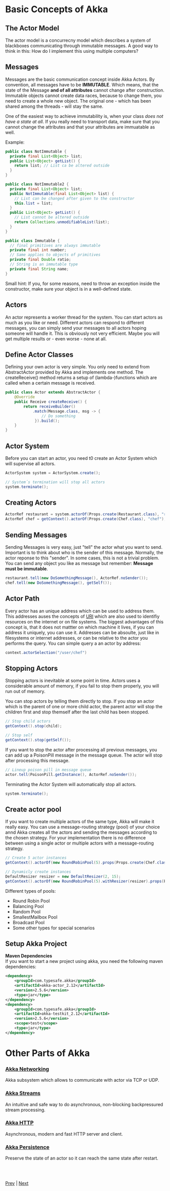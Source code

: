 # Basic Concepts of Akka

## The Actor Model
The actor model is a concurrecny model which describes a system of blackboxes communicating through immutable messages. A good way to think in this: How do I implement this using multiple computers?

## Messages
Messages are the basic communication concept inside Akka Actors.
By convention, all messages have to be **IMMUTABLE**. Which means, that the state of the Message **and of all attributes** cannot change after construction. 
Immutable objects cannot create data races, because to change them, you need to create a whole new object. The original one - which has been shared among the threads - will stay the same.

One of the easiest way to achieve immutability is, when your class _does not have a state at all_.
If you really need to transport data, make sure that you cannot change the attributes and that your attributes are immuatable as well.

Example:
```java
public class NotImmutable {
  private final List<Object> list;
  public List<Object> getList() {
    return list; // List ca be altered outside
  }
}

public class NotImmutable2 {
  private final List<Object> list;
  public NotImmutable(final List<Object> list) {
    // List can be changed after given to the constructor
    this.list = list;
  }
  public List<Object> getList() {
    // List cannot be altered outside
    return Collections.unmodifiableList(list);
  }
}

public class Immutable {
  // final primitives are always immutable
  private final int number;
  // Same applies to objects of primitives 
  private final Double ratio;
  // String is an immutable type
  private final String name;
}
```

Small hint: If you, for some reasons, need to throw an exception inside the constructor, make sure your object is in a well-defined state.

## Actors
An actor represents a worker thread for the system. You can start actors as much as you like or need.
Different actors can respond to different messages, you can simply send your messages to all actors hoping someone will handle it. This is obviously not very efficient. Maybe you will get multiple results or - even worse - none at all.

## Define Actor Classes
Defining your own actor is very simple. You only need to extend from AbstractActor provided by Akka and implements one method.
The createReceive() method returns a setup of (lambda-)functions which are called when a certain message is received.
```java
public class Actor extends AbstractActor {
    @Override
    public Receive createReceive() {
        return receiveBuilder()
            .match(Message.class, msg -> {
                // Do something
             }).build();
    }
}
```

## Actor System
Before you can start an actor, you need t0 create an Actor System which will supervise all actors.
```java
ActorSystem system = ActorSystem.create();

// System´s termination will stop all actors
system.terminate();
```

## Creating Actors
```java
ActorRef restaurant = system.actorOf(Props.create(Restaurant.class), "restaurant");
ActorRef chef = getContext().actorOf(Props.create(Chef.class), "chef");
```

## Sending Messages
Sending Messages is very easy, just "tell" the actor what you want to send. Important is to think about who is the sender of this message. Normally, the actor reponse to this "sender". In some cases, this is not a trivial problem.
You can send any object you like as message but remember: __Message must be immutable__.
```java
restaurant.tell(new DoSomethingMessage(), ActorRef.noSender());
chef.tell(new DoSomethingMessage(), getSelf());
```

## Actor Path
Every actor has an unique address which can be used to address them. This addresses auses the concepts of [URI](https://en.wikipedia.org/wiki/Uniform_Resource_Identifier) which are also used to identifiy resources on the internet or on file systems.
The biggest advantages of this concept is, that it does not mattter on which machine it lives, if you can address it uniquely, you can use it. 
Addresses can be absoulte, just like in filesystems or internet addresses, or can be relative to the actor you performs the query.
You can simple query a an actor by address:
```java
context.actorSelection("/user/chef")
```

## Stopping Actors
Stopping actors is inevitable at some point in time. Actors uses a considerable amount of memory, if you fail to stop them properly, you will run out of memory.

You can stop actors by telling them directly to stop. If you stop an actor which is the parent of one or more child actor, the parent actor will stop the children first and stop themself after the last child has been stopped.
```java
// Stop child actors
getContext().stop(child);

// Stop self
getContext().stop(getSelf());
```

If you want to stop the actor after processing all previous messages, you can add up a PoisonPill message in the message queue.
The actor will stop after processing this message.
```java
// Lineup poison pill in message queue
actor.tell(PoisonPill.getInstance(), ActorRef.noSender());
```

Terminating the Actor System will automatically stop all actors.
```java
system.terminate();
```

## Create actor pool
If you want to create multiple actors of the same type, Akka will make it really easy.
You can use a message-routing strategy (pool) of your choice annd Akka creates all the actors and sending the messages according to the chosen strategy. For your implementation there is no difference between using a single actor or multiple actors with a message-routing strategy.

```java
// Create 5 actor instances
getContext().actorOf(new RoundRobinPool(5).props(Props.create(Chef.class)), "chefs");

// Dynamicly create instances
DefaultResizer resizer = new DefaultResizer(2, 15);
getContext().actorOf(new RoundRobinPool(5).withResizer(resizer).props(Props.create(Waiter.class)), "waiters");
```

Different types of pools:
* Round Robin Pool
* Balancing Pool
* Random Pool
* SmallestMailbox Pool
* Broadcast Pool
* Some other types for special scenarios

## Setup Akka Project

__Maven Dependencies__ <br>
If you want to start a new project using akka, you need the following maven dependencies:
```xml
<dependency>
    <groupId>com.typesafe.akka</groupId>
    <artifactId>akka-actor_2.12</artifactId>
    <version>2.5.6</version>
    <type>jar</type>
</dependency>
<dependency>
    <groupId>com.typesafe.akka</groupId>
    <artifactId>akka-testkit_2.12</artifactId>
    <version>2.5.6</version>
    <scope>test</scope>
    <type>jar</type>
</dependency>
```

# Other Parts of Akka

### [Akka Networking](https://doc.akka.io/docs/akka/current/java/index-network.html)
Akka subsystem which allows to communicate with actor via TCP or UDP.

### [Akka Streams](https://doc.akka.io/docs/akka/current/java/stream/index.html)
An intuitive and safe way to do asynchronous, non-blocking backpressured stream processing.

### [Akka HTTP](https://doc.akka.io/docs/akka-http/current/java/http/index.html)
Asynchronous, modern and fast HTTP server and client.

### [Akka Persistence](https://doc.akka.io/docs/akka/current/java/persistence.html)
Preserve the state of an actor so it can reach the same state after restart.

<br><br>

[Prev](concepts.md) | [Next](workshop.md)
